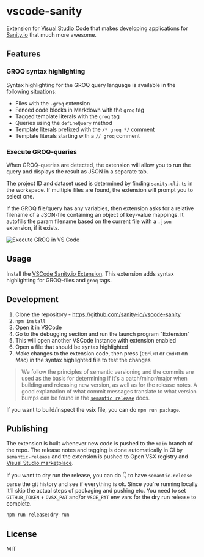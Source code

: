 # vscode-sanity

Extension for [Visual Studio Code](https://code.visualstudio.com/) that makes developing applications for [Sanity.io](https://www.sanity.io/) that much more awesome.

## Features

### GROQ syntax highlighting

Syntax highlighting for the GROQ query language is available in the following situations:

- Files with the `.groq` extension
- Fenced code blocks in Markdown with the `groq` tag
- Tagged template literals with the `groq` tag
- Queries using the `defineQuery` method
- Template literals prefixed with the `/* groq */` comment
- Template literals starting with a `// groq` comment

### Execute GROQ-queries

When GROQ-queries are detected, the extension will allow you to run the query and displays the result as JSON in a separate tab.

The project ID and dataset used is determined by finding `sanity.cli.ts` in the workspace. If multiple files are found, the extension will prompt you to select one.

If the GROQ file/query has any variables, then extension asks for a relative filename of a JSON-file containing an object of key-value mappings. It autofills the param filename based on the current file with a `.json` extension, if it exists.

![Execute GROQ in VS Code](https://raw.githubusercontent.com/sanity-io/vscode-sanity/main/screenshots/previewofquery.png)

## Usage

Install the [VSCode Sanity.io Extension](https://marketplace.visualstudio.com/items?itemName=sanity-io.vscode-sanity). This extension adds syntax highlighting for GROQ-files and `groq` tags.

## Development

1.  Clone the repository - https://github.com/sanity-io/vscode-sanity
2.  `npm install`
3.  Open it in VSCode
4.  Go to the debugging section and run the launch program "Extension"
5.  This will open another VSCode instance with extension enabled
6.  Open a file that should be syntax highlighted
7.  Make changes to the extension code, then press (`Ctrl+R` or `Cmd+R` on Mac) in the syntax highlighted file to test the changes

> We follow the principles of semantic versioning and the commits are used as the basis for determining if it's a patch/minor/major when building and releasing new version, as well as for the release notes. A good explanation of what commit messages translate to what version bumps can be found in the [`semantic release`](https://github.com/semantic-release/semantic-release?tab=readme-ov-file#commit-message-format) docs.

If you want to build/inspect the vsix file, you can do `npm run package`.

## Publishing

The extension is built whenever new code is pushed to the `main` branch of the repo. The release notes and tagging is done automatically in CI by `semantic-release` and the extension is pushed to Open VSX registry and [Visual Studio marketplace](https://marketplace.visualstudio.com/items?itemName=sanity-io.vscode-sanity).

If you want to dry run the release, you can do 👇 to have `semantic-release` parse the git history and see if everything is ok. Since you're running locally it'll skip the actual steps of packaging and pushing etc. You need to set `GITHUB_TOKEN` + `OVSX_PAT` and/or `VSCE_PAT` env vars for the dry run release to complete.

```sh
npm run release:dry-run
```

## License

MIT
